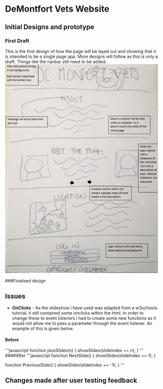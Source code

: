 # DeMontfort Vets Website

## Initial Designs and prototype
### First Draft
This is the first design of how the page will be layed out and showing that it is intended to be a single page app. More designs will follow as this is only a draft.
Things like the navbar still need to be added.
![First Design](Images/InitialDesign.JPG)

###Finalised design

## Issues
- **OnClicks** - As the slideshow i have used was adapted from a w3schools tutorial, it still contained some onclicks within the html. 
In order to change these to event listeners i had to create some new functions as it would not allow me to pass a parameter through the event listener. 
An example of this is given below.
#### Before
'''javascript
function plusSlides(n) {
	showSlides(slideIndex += n);
}
'''
####After
'''javascript
function NextSlide() {
    showSlides(slideIndex += 1);
}

function PreviousSlide() {
    showSlides(slideIndex += -1);
}
'''


## Changes made after user testing feedback